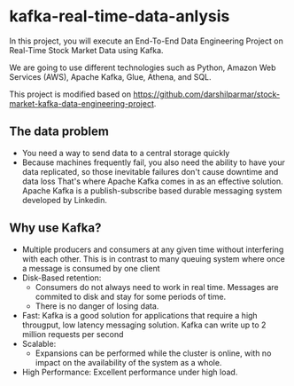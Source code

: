 # kafka-real-time-data-anlysis


In this project, you will execute an End-To-End Data Engineering Project on Real-Time Stock Market Data using Kafka.

We are going to use different technologies such as Python, Amazon Web Services (AWS), Apache Kafka, Glue, Athena, and SQL.

This project is modified based on https://github.com/darshilparmar/stock-market-kafka-data-engineering-project.

## The data problem
- You need a way to send data to a central storage quickly
- Because machines frequently fail, you also need the ability to have your data replicated, so those inevitable failures don't cause downtime and data loss
That's where Apache Kafka comes in as an effective solution. Apache Kafka is a publish-subscribe based durable messaging system developed by Linkedin.

## Why use Kafka?
- Multiple producers and consumers at any given time without interfering with each other. This is in contrast to many queuing system where once a message is consumed by one client
- Disk-Based retention:
  - Consumers do not always need to work in real time. Messages are commited to disk and stay for some periods of time.
  - There is no danger of losing data.
- Fast: Kafka is a good solution for applications that require a high througput, low latency messaging solution. Kafka can write up to 2 million requests per second
- Scalable:
  - Expansions can be performed while the cluster is online, with no impact on the availability of the system as a whole.
- High Performance: Excellent performance under high load.
